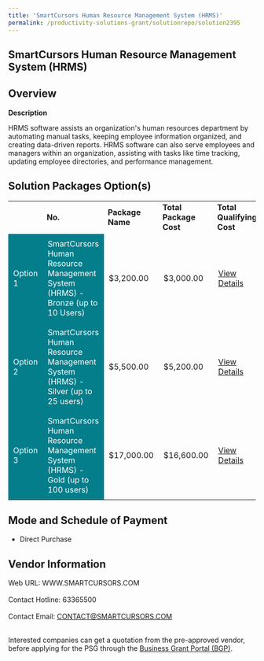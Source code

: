 ```yaml
---
title: 'SmartCursors Human Resource Management System (HRMS)'
permalink: /productivity-solutions-grant/solutionrepo/solution2395
---
```


## SmartCursors Human Resource Management System (HRMS)

## Overview

**Description**

HRMS software assists an organization's human resources department by automating manual tasks, keeping employee information organized, and creating data-driven reports. HRMS software can also serve employees and managers within an organization, assisting with tasks like time tracking, updating employee directories, and performance management.

## Solution Packages Option(s)

<table>
<th>
<td><b>No.</b></td>
<td><b>Package Name</b></td>
<td><b>Total Package Cost</b></td>
<td><b>Total Qualifying Cost</b></td>
<td><b>Solution Details</b></td>
</th>
<tr>
<td style='padding: 10px; background-color: #037E8A; color: #FFFFFF;'>Option 1</td>
<td style='padding: 10px; background-color: #037E8A; color: #FFFFFF;'>SmartCursors Human Resource Management System (HRMS) - Bronze (up to 10 Users)</td>
<td style='padding: 10px;'>$3,200.00</td>
<td style='padding: 10px;'>$3,000.00</td>
<td style='padding: 10px;'><a href='https://www.gobusiness.gov.sg/images/psg/Smartcursors_HRMS_20200638_Desensitised_Annex_3_Part_1.pdf' target='_blank'>View Details</a></td>
</tr>
<tr>
<td style='padding: 10px; background-color: #037E8A; color: #FFFFFF;'>Option 2</td>
<td style='padding: 10px; background-color: #037E8A; color: #FFFFFF;'>SmartCursors Human Resource Management System (HRMS) - Silver (up to 25 users)</td>
<td style='padding: 10px;'>$5,500.00</td>
<td style='padding: 10px;'>$5,200.00</td>
<td style='padding: 10px;'><a href='https://www.gobusiness.gov.sg/images/psg/Smartcursors_HRMS_20200638_Desensitised_Annex_3_Part_2.pdf' target='_blank'>View Details</a></td>
</tr>
<tr>
<td style='padding: 10px; background-color: #037E8A; color: #FFFFFF;'>Option 3</td>
<td style='padding: 10px; background-color: #037E8A; color: #FFFFFF;'>SmartCursors Human Resource Management System (HRMS) - Gold (up to 100 users)</td>
<td style='padding: 10px;'>$17,000.00</td>
<td style='padding: 10px;'>$16,600.00</td>
<td style='padding: 10px;'><a href='https://www.gobusiness.gov.sg/images/psg/Smartcursors_HRMS_20200638_Desensitised_Annex_3_Part_3.pdf' target='_blank'>View Details</a></td>
</tr>
</table>

## Mode and Schedule of Payment

 - Direct Purchase

## Vendor Information

 Web URL: WWW.SMARTCURSORS.COM <br><br>Contact Hotline: 63365500 <br><br>Contact Email: CONTACT@SMARTCURSORS.COM <br><br>

Interested companies can get a quotation from the pre-approved vendor, before applying for the PSG through the <a href='https://www.businessgrants.gov.sg/' target='_blank' rel='noopener'>Business Grant Portal (BGP)</a>.

<script src="/jquery/resize-tables.js"></script>
